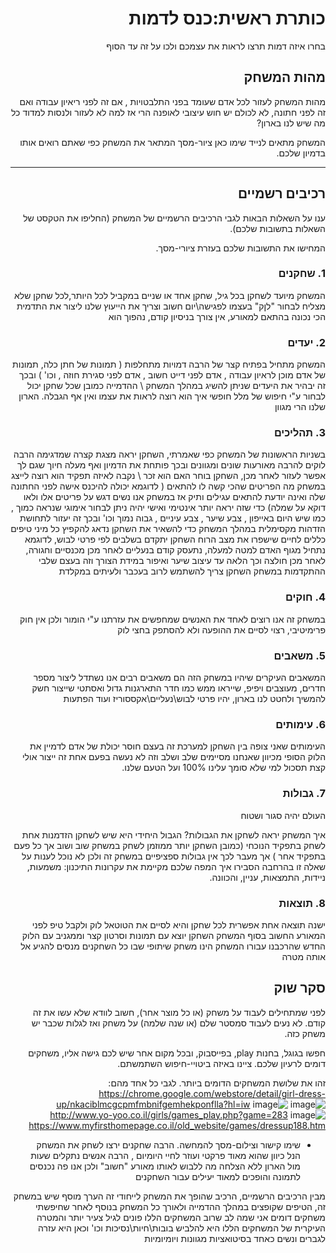 <div dir='rtl' lang='he'>

# כותרת ראשית:כנס לדמות

בחרו איזה דמות תרצו לראות את עצמכם ולכו על זה עד הסוף
## מהות המשחק
מהות המשחק לעזור לכל אדם שעומד בפני התלבטויות , אם זה לפני ריאיון עבודה ואם זה לפני חתונה, לא לכולם יש חוש עיצובי לאופנה הרי
 אז למה לא לעזור ולנסות למדוד כל מה שיש לנו בארון? 
 
המשחק מתאים לנייד 
שימו כאן ציור-מסך המתאר את המשחק כפי שאתם רואים אותו בדמיון שלכם.

---


## רכיבים רשמיים

ענו על השאלות הבאות לגבי הרכיבים הרשמיים של המשחק
(החליפו את הטקסט של השאלות בתשובות שלכם).

המחישו את התשובות שלכם בעזרת ציורי-מסך.

### 1. שחקנים
המשחק מיועד לשחקן בכל גיל, שחקן אחד או שניים במקביל לכל היותר,לכל שחקן שלא מצליח לבחור "לןק" בעצמו לפגישה\יום חשוב וצריך את הייעוץ שלנו ליצור את התדמית הכי נכונה בהתאם למאורע, 
אין צורך בניסיון קודם, נהפוך הוא 
 
### 2. יעדים
המשחק מתחיל בפתיח קצר של הרבה דמויות מתחלפות ( תמונות של חתן כלה, תמונות של אדם מוכן לראיון עבודה
, אדם לפני דייט חשוב 
, אדם לפני סגירת חוזה , וכו' )
 ובכך זה יבהיר את היעדים שניתן להשיג במהלך המשחק \ ההדמייה
 כמובן שכל שחקן יכול לבחור ע"י חיפוש של מלל חופשי איך הוא רוצה לראות את עצמו ואין אף הגבלה. הארון שלנו הרי מגוון 
### 3. תהליכים

בשניות הראשונות של המשחק כפי שאמרתי, השחקן יראה מצגת קצרה שמדגימה הרבה לוקים להרבה מאורעות שונים ומגוונים ובכך פותחת את הדמיון ואף מעלה חיוך שגם לך אפשר לעזור
 לאחר מכן, השחקן בוחר האם הוא זכר \ נקבה 
 לאיזה תפקיד הוא רוצה לייצג במשחק
 מה הפריטים שהכי קשה לו להתאים ( לדוגמא יכולה להיכנס אישה לפני החתונה שלה ואינה יודעת להתאים עגילים ותיק אז במשחק אנו נשים דגש על פריטים אלו ולאו דוקא על שמלה)
 כדי שזה יראה יותר אינטימי ואישי יהיה ניתן לבחור אימוגי שנראה כמוך , כמו שיש היום באייפון , צבע שיער , צבע עיניים , גבוה נמוך  וכו' ובכך זה יעזור לתחושת הזדהות מקסימלית
במהלך המשחק כדי להשאיר את השחקן נדאג להקפיץ כל מיני טיפים כללים לחיים שישפרו את מצב הרוח
השחקן יתקדם בשלבים לפי פרטי לבוש, לדוגמא נתחיל מגוף האדם למטה למעלה, נתעסק קודם בנעליים לאחר מכן מכנסיים וחגורה, לאחר מכן חולצה וכך הלאה עד עיצוב שיער ואיפור במידת הצורך וזה בעצם שלבי ההתקדמות במשחק
 השחקן צריך להשתמש לרוב בעכבר ולעיתים במקלדת
 
### 4. חוקים

במשחק זה אנו רוצים לאחד את האנשים שמחפשים את עזרתנו ע"י הומור ולכן אין חוק פרימיטיבי, 
 רצוי לסיים את ההופעה ולא להסתפק בחצי לוק

### 5. משאבים
המשאבים העיקרים שיהיו במשחק הזה הם משאבים רבים
 אנו נשתדל ליצור מספר חדרים, מעוצבים ויפיפ, שייראו ממש כמו חדר התארגנות גדול ואסתטי 
 שייצור חשק להמשיך ולחטט לנו בארון, יהיו פרטי לבוש\נעליים\אקססוריז ועוד הפתעות 
### 6. עימותים
העימותים שאני צופה בין השחקן למערכת זה בעצם חוסר יכולת של אדם לדמיין את הלוק הסופי מכיוון שאנחנו מסיימים שלב ושלב וזה לא נעשה בפעם אחת זה ייצור אולי קצת תסכול למי שלא סומך עלינו 100% ועל הטעם שלנו.
### 7. גבולות
העולם יהיה סגור ושטוח 
 
 איך המשחק יראה לשחקן את הגבולות? 
 הגבול היחידי היא שיש לשחקן הזדמנות אחת לשחק בתפקיד הנוכחי (כמובן השחקן יותר ממוזמן לשחק במשחק שוב ושוב אך כל פעם בתפקיד אחר ) אך מעבר לכך אין גבולות ספציפיים במשחק זה ולכן לא נוכל לענות על שאלה זו בהרחבה
 הסבירו איך המפה שלכם מקיימת את עקרונות התיכנון: משמעות, ניידות, התמצאות, עניין, והכוונה.


### 8. תוצאות

ישנה תוצאה אחת אפשרית לכל שחקן והיא לסיים את הטוטאל לוק ולקבל טיפ לפני המאורע החשוב 
 בסוף המשחק השחקן יוצא עם תמונות וסרטון קצר וממגניב עם הלוק החדש שהרכבנו עבורו 
המשחק הינו משחק שיתופי שבו כל השחקנים מנסים להגיע אל אותה מטרה

## סקר שוק

לפני שמתחילים לעבוד על משחק (או כל מוצר אחר), חשוב לוודא שלא עשו את זה קודם. לא נעים לעבוד סמסטר שלם (או שנה שלמה) על משחק ואז לגלות שכבר יש משחק כזה. 

חפשו בגוגל, בחנות play, בפייסבוק, ובכל מקום אחר שיש לכם גישה אליו, משחקים דומים לרעיון שלכם. ציינו באיזה ביטויי-חיפוש השתמשתם.

זהו את שלושת המשחקים הדומים ביותר. לגבי כל אחד מהם:
https://chrome.google.com/webstore/detail/girl-dress-up/nkaciblmcgcpmfmbnifgemhekponflla?hl=iw
 ![image](https://user-images.githubusercontent.com/62502086/138868122-46d9cf4c-03f4-42d9-8d9b-767e03bb451d.png)
![image](https://user-images.githubusercontent.com/62502086/138868160-67025972-a95d-4e51-a273-a1030e4cb341.png)
http://www.yo-yoo.co.il/girls/games_play.php?game=283
 ![image](https://user-images.githubusercontent.com/62502086/138868290-4b4c565f-345c-4382-a9ad-675e712aee8f.png)
https://www.myfirsthomepage.co.il/old_website/games/dressup188.htm
 
* שימו קישור וצילום-מסך להמחשה.
הרבה שחקנים ירצו לשחק את המשחק הנל כיוון שהוא מאוד פרקטי ועוזר לחיי היומיום , הרבה אנשים נתקלים שעות מול הארון ללא הצלחה מה ללבוש לאותו מאורע "חשוב" ולכן אנו פה נכנסים לתמונה והופכים למאוד יעילים עבור השחקנים
 
מבין הרכיבים הרשמיים, 
הרכיב שהופך את המשחק לייחודי
זה הערך מוסף שיש במשחק זה, הטיפים שקופצים במהלך ההדמייה ולאורך כל המשחק
בנוסף לאחר שחיפשתי משחקים דומים אני שמה לב שרוב המשחקים הללו פונים לגיל צעיר יותר והמטרה העיקרית של המשחקים הללו היא להלביש בובות\חיות\נסיכות וכו' וכאן היא עזרה לגברים ונשים כאחד בסיטואציות מגוונות ויומיומיות
 
</div>

